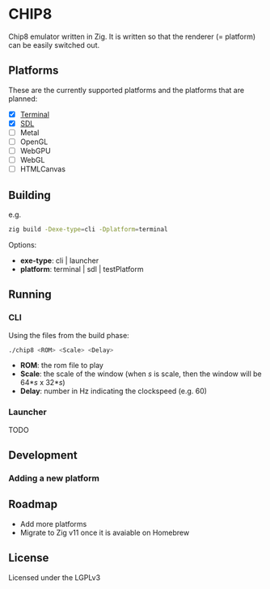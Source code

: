 # CHIP8

Chip8 emulator written in Zig. It is written so that the renderer (= platform) can be easily switched out.

## Platforms

These are the currently supported platforms and the platforms that are planned:

-[x] [Terminal](docs/internal/terminal.md)
-[x] [SDL](docs/internal/sdl.md)
-[ ] Metal
-[ ] OpenGL
-[ ] WebGPU
-[ ] WebGL
-[ ] HTMLCanvas

## Building

e.g.

```bash
zig build -Dexe-type=cli -Dplatform=terminal
```

Options:
- **exe-type**: cli | launcher
- **platform**: terminal | sdl | testPlatform

## Running

### CLI

Using the files from the build phase:

```bash
./chip8 <ROM> <Scale> <Delay>
```

- **ROM**: the rom file to play
- **Scale**: the scale of the window (when *s* is scale, then the window will be 64\**s* x 32\**s*)
- **Delay**: number in Hz indicating the clockspeed (e.g. 60)

### Launcher

TODO

## Development

### Adding a new platform

## Roadmap

- Add more platforms
- Migrate to Zig v11 once it is avaiable on Homebrew

## License

Licensed under the LGPLv3

